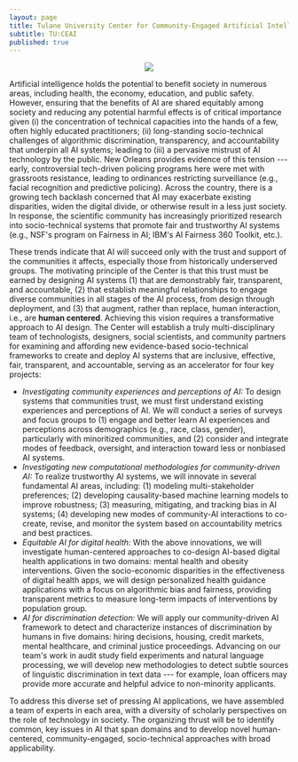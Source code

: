 ```yaml
---
layout: page
title: Tulane University Center for Community-Engaged Artificial Intelligence
subtitle: TU:CEAI
published: true
---
```

<p style="text-align:center;"><img src="{{ 'img/tulogo.png' | relative_url }}"/></p>

Artificial intelligence holds the potential to benefit society in numerous areas, including health, the economy, education, and public safety. However, ensuring that the benefits of AI are shared equitably among society and reducing any potential harmful effects is of critical importance given (i) the concentration of technical capacities into the hands of a few, often highly educated practitioners;  (ii) long-standing socio-technical challenges of algorithmic discrimination, transparency, and accountability that underpin all AI systems; leading to (iii) a pervasive mistrust of AI technology by the public. New Orleans provides evidence of this tension --- early, controversial tech-driven policing programs here were met with grassroots resistance, leading to ordinances restricting surveillance (e.g., facial recognition and predictive policing). Across the country, there is a growing tech backlash concerned that AI may exacerbate existing disparities, widen the digital divide, or otherwise result in a less just society. In response, the scientific community has increasingly prioritized research into socio-technical systems that promote fair and trustworthy AI systems (e.g., NSF's program on Fairness in AI; IBM's AI Fairness 360 Toolkit, etc.).

These trends indicate that AI will succeed only with the trust and support of the communities it affects, especially those from historically underserved groups. The motivating principle of the Center is that this trust must be earned by designing AI systems (1) that are demonstrably fair, transparent, and accountable, (2) that establish meaningful relationships to engage diverse communities in all stages of the AI process, from design through deployment, and (3) that augment, rather than replace, human interaction, i.e., are **human centered**. Achieving this vision requires a transformative approach to AI design. The Center will establish a truly multi-disciplinary team of technologists, designers, social scientists, and community partners for examining and affording new evidence-based socio-technical frameworks to  create and deploy AI systems that are inclusive, effective, fair, transparent, and accountable, serving as an accelerator for four key  projects:

* *Investigating community experiences and perceptions of AI:* To design systems that communities trust, we must first understand existing experiences and perceptions of AI. We will conduct a series of surveys and focus groups to (1) engage and better learn AI experiences and perceptions across demographics (e.g., race, class, gender), particularly with minoritized communities, and (2) consider and integrate modes of feedback, oversight, and interaction toward less or nonbiased AI systems.
* *Investigating new computational methodologies for community-driven AI:* To realize trustworthy AI systems, we will innovate in several fundamental AI areas, including: (1) modeling multi-stakeholder preferences; (2) developing causality-based machine learning models to improve robustness; (3) measuring, mitigating, and tracking bias in AI systems; (4) developing new modes of community-AI interactions to co-create, revise, and monitor the system based on accountability metrics and best practices.
* *Equitable AI for digital health:* With the above innovations, we will investigate human-centered approaches to co-design AI-based digital health applications in two domains: mental health and obesity interventions. Given the socio-economic disparities in the effectiveness of digital health apps, we will design personalized health guidance applications with a focus on algorithmic bias and fairness, providing transparent metrics to measure long-term impacts of interventions by population group.
* *AI for discrimination detection:* We will apply our community-driven AI framework to detect and characterize instances of discrimination by humans in five domains: hiring decisions, housing, credit markets, mental healthcare, and criminal justice proceedings. Advancing on our team's work in audit study field experiments and natural language processing, we will develop new methodologies to detect subtle sources of linguistic discrimination in text data --- for example, loan officers may provide more accurate and helpful advice to non-minority applicants.

To address this diverse set of pressing AI applications, we have assembled a team of experts in each area, with a diversity of scholarly perspectives on the role of technology in society. The organizing thrust will be to identify common, key issues in AI that span domains and to develop novel human-centered, community-engaged, socio-technical approaches with broad applicability. 
